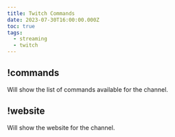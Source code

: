 ```yaml
---
title: Twitch Commands
date: 2023-07-30T16:00:00.000Z
toc: true
tags:
  - streaming
  - twitch
---
```


## !commands

Will show the list of commands available for the channel.

## !website

Will show the website for the channel.
